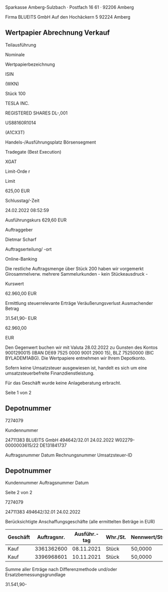 <!-- image -->

Sparkasse Amberg-Sulzbach · Postfach 16 61 · 92206 Amberg

Firma BLUEITS GmbH Auf den Hochäckern 5 92224 Amberg

## Wertpapier Abrechnung Verkauf

Teilausführung

Nominale

Wertpapierbezeichnung

ISIN

(WKN)

Stück 100

TESLA INC.

REGISTERED SHARES DL-,001

US88160R1014

(A1CX3T)

Handels-/Ausführungsplatz Börsensegment

Tradegate (Best Execution)

XGAT

Limit-Orde r

Limit

625,00 EUR

Schlusstag/-Zeit

24.02.2022 08:52:59

Ausführungskurs 629,60 EUR

Auftraggeber

Dietmar Scharf

Auftragserteilung/ -ort

Online-Banking

Die restliche Auftragsmenge über Stück 200 haben wir vorgemerkt Girosammelverw. mehrere Sammelurkunden - kein Stückeausdruck -

Kurswert

62.960,00 EUR

Ermittlung steuerrelevante Erträge Veräußerungsverlust Ausmachender Betrag

31.541,90- EUR

62.960,00

EUR

Den Gegenwert buchen wir mit Valuta 28.02.2022 zu Gunsten des Kontos 9001290015 (IBAN DE69 7525 0000 9001 2900 15), BLZ 75250000 (BIC BYLADEM1ABG). Die Wertpapiere entnehmen wir Ihrem Depotkonto.

Sofern keine Umsatzsteuer ausgewiesen ist, handelt es sich um eine umsatzsteuerbefreite Finanzdienstleistung.

Für das Geschäft wurde keine Anlageberatung erbracht.

Seite 1 von 2

## Depotnummer

7274079

Kundennummer

24711383 BLUEITS GmbH 494642/32.01 24.02.2022 W02279-0000003615/22 DE131841737

Auftragsnummer Datum Rechnungsnummer Umsatzsteuer-ID

<!-- image -->

## Depotnummer

Kundennummer Auftragsnummer Datum

Seite 2 von 2

7274079

24711383 494642/32.01 24.02.2022

Berücksichtigte Anschaffungsgeschäfte (alle ermittelten Beträge in EUR)

| Geschäft   |   Auftragsnr. | Ausführ.-tag   | Whr./St.   | Nennwert/Stück   | AS-Kosten   | Erlös     | ant. Ergebnis   |     |
|------------|---------------|----------------|------------|------------------|-------------|-----------|-----------------|-----|
| Kauf       |    3361362600 | 08.11.2021     | Stück      | 50,0000          | 49.761,05-  | 31.480,00 | 18.281,05-      | (D) |
| Kauf       |    3396968601 | 10.11.2021     | Stück      | 50,0000          | 44.740,85-  | 31.480,00 | 13.260,85-      | (D) |

Summe aller Erträge nach Differenzmethode und/oder Ersatzbemessungsgrundlage

31.541,90-